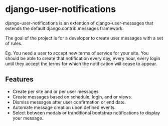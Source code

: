 # django-user-notifications
django-user-notifications is an extention of django-user-messages that extends the default django.contrib.messages framework.

The goal of the project is for a developer to create user messages with a set of rules.

Eg. You need a user to accept new terms of service for your site. You should be able to create that notification every day, every hour, every login until they accept the terms for which the notification will cease to appear. 

## Features
- Create per site and or per user messages
- Create messages based on schedule, login, and or views.
- Dismiss messages after user confirmation or end date.
- Automate message creation upon defined events.
- Select between modals or tranditional bootstrap notifications to display your message.

